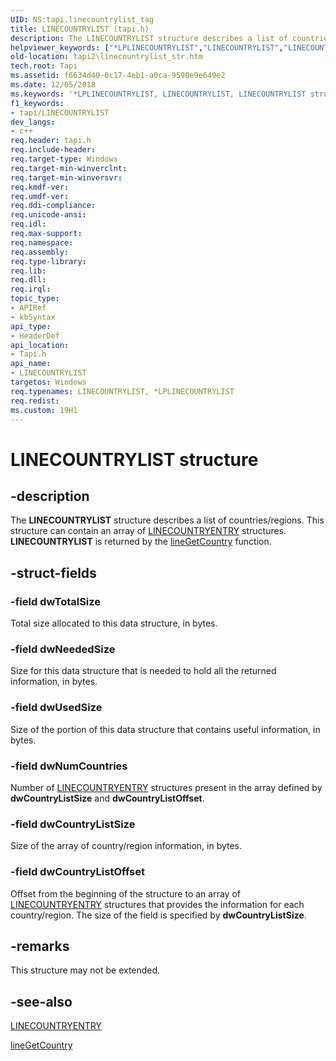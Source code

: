 ```yaml
---
UID: NS:tapi.linecountrylist_tag
title: LINECOUNTRYLIST (tapi.h)
description: The LINECOUNTRYLIST structure describes a list of countries/regions. This structure can contain an array of LINECOUNTRYENTRY structures. LINECOUNTRYLIST is returned by the lineGetCountry function.helpviewer_keywords: ["*LPLINECOUNTRYLIST","LINECOUNTRYLIST","LINECOUNTRYLIST structure [TAPI 2.2]","LPLINECOUNTRYLIST","LPLINECOUNTRYLIST structure pointer [TAPI 2.2]","_tapi2_linecountrylist_str","tapi/LINECOUNTRYLIST","tapi/LPLINECOUNTRYLIST","tapi2.linecountrylist_str"]
old-location: tapi2\linecountrylist_str.htm
tech.root: Tapi
ms.assetid: f6634d40-0c17-4eb1-a0ca-9590e9e649e2
ms.date: 12/05/2018
ms.keywords: '*LPLINECOUNTRYLIST, LINECOUNTRYLIST, LINECOUNTRYLIST structure [TAPI 2.2], LPLINECOUNTRYLIST, LPLINECOUNTRYLIST structure pointer [TAPI 2.2], _tapi2_linecountrylist_str, tapi/LINECOUNTRYLIST, tapi/LPLINECOUNTRYLIST, tapi2.linecountrylist_str'
f1_keywords:
- tapi/LINECOUNTRYLIST
dev_langs:
- c++
req.header: tapi.h
req.include-header: 
req.target-type: Windows
req.target-min-winverclnt: 
req.target-min-winversvr: 
req.kmdf-ver: 
req.umdf-ver: 
req.ddi-compliance: 
req.unicode-ansi: 
req.idl: 
req.max-support: 
req.namespace: 
req.assembly: 
req.type-library: 
req.lib: 
req.dll: 
req.irql: 
topic_type:
- APIRef
- kbSyntax
api_type:
- HeaderDef
api_location:
- Tapi.h
api_name:
- LINECOUNTRYLIST
targetos: Windows
req.typenames: LINECOUNTRYLIST, *LPLINECOUNTRYLIST
req.redist: 
ms.custom: 19H1
---
```


# LINECOUNTRYLIST structure


## -description


The 
<b>LINECOUNTRYLIST</b> structure describes a list of countries/regions. This structure can contain an array of 
<a href="https://docs.microsoft.com/windows/desktop/api/tapi/ns-tapi-linecountryentry">LINECOUNTRYENTRY</a> structures. 
<b>LINECOUNTRYLIST</b> is returned by the 
<a href="https://docs.microsoft.com/windows/desktop/api/tapi/nf-tapi-linegetcountry">lineGetCountry</a> function.


## -struct-fields




### -field dwTotalSize

Total size allocated to this data structure, in bytes.


### -field dwNeededSize

Size for this data structure that is needed to hold all the returned information, in bytes.


### -field dwUsedSize

Size of the portion of this data structure that contains useful information, in bytes.


### -field dwNumCountries

Number of 
<a href="https://docs.microsoft.com/windows/desktop/api/tapi/ns-tapi-linecountryentry">LINECOUNTRYENTRY</a> structures present in the array defined by <b>dwCountryListSize</b> and <b>dwCountryListOffset</b>.


### -field dwCountryListSize

Size of the array of country/region information, in bytes.


### -field dwCountryListOffset

Offset from the beginning of the structure to an array of 
<a href="https://docs.microsoft.com/windows/desktop/api/tapi/ns-tapi-linecountryentry">LINECOUNTRYENTRY</a> structures that provides the information for each country/region. The size of the field is specified by <b>dwCountryListSize</b>.


## -remarks



This structure may not be extended.




## -see-also




<a href="https://docs.microsoft.com/windows/desktop/api/tapi/ns-tapi-linecountryentry">LINECOUNTRYENTRY</a>



<a href="https://docs.microsoft.com/windows/desktop/api/tapi/nf-tapi-linegetcountry">lineGetCountry</a>
 

 

